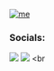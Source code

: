 [![me](https://github.com/iamtopher-dev/iamtopher-dev.github.io/blob/0d77cc8867558752982c98f2cb74e6a7773a0a84/assets/image/topher.gif)](https://facebook.com/christopher.main.904)


### Socials:
<a href="https://instagram.com/topherfrancisco06/"><img src="https://img.shields.io/badge/carlcastanas-%23E4405F.svg?&style=for-the-badge&logo=instagram&logoColor=white"></a>
 <a href="https://www.facebook.com/christopher.main.904"><img src="https://img.shields.io/badge/carlcastanas-1877F2?style=for-the-badge&logo=facebook&logoColor=white"></a>
<br
